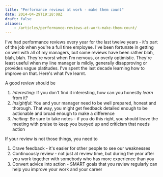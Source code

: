 ```yaml
---
title: "Performance reviews at work - make them count"
date: 2014-04-29T19:28:08Z
draft: false
aliases:
    - /articles/performance-reviews-at-work-make-them-count/
---
```


I've had performance reviews every year for the last twelve years - it's part of the job when you're a full time employee. I've been fortunate in getting on well with all of my managers, but some reviews have been rather blah, blah, blah. They're worst when I'm nervous, or overly optimistic. They're least useful when my line manager is mildly, generally disapproving or provides vague platitudes. I've spent the last decade learning how to improve on that. Here's what I've learnt.<!--more-->

A good review should be

1. *Interesting*: If you don't find it interesting, how can you honestly *learn* from it?
2. *Insightful*: You and your manager need to be well prepared, honest and thorough. That way, you might get feedback detailed enough to be actionable and broad enough to make a difference
3. *Inciting*: Be sure to take notes - if you do this right, you should leave the meeting with praise to keep you buoyed up and criticism that needs action

If your review is not those things, you need to

1. Crave feedback - it's easier for other people to see our weaknesses
2. Continuously review - not just at review time, but during the year after you work together with somebody who has more experience than you
3. Convert advice into action - SMART goals that you review regularly can help you improve your work and your career
